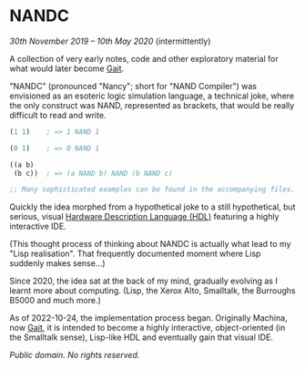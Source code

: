# NANDC

_30th November 2019 – 10th May 2020_ (intermittently)

A collection of very early notes, code and other exploratory material for what would later become [Gait][].

"NANDC" (pronounced "Nancy"; short for "NAND Compiler") was envisioned as an esoteric logic simulation language, a technical joke, where the only construct was NAND, represented as brackets, that would be really difficult to read and write.

```lisp
(1 1)    ; => 1 NAND 1

(0 1)    ; => 0 NAND 1

((a b)
 (b c))  ; => (a NAND b) NAND (b NAND c)

;; Many sophisticated examples can be found in the accompanying files.
```

Quickly the idea morphed from a hypothetical joke to a still hypothetical, but serious, visual [Hardware Description Language (HDL)](https://en.wikipedia.org/wiki/Hardware_description_language) featuring a highly interactive IDE.

(This thought process of thinking about NANDC is actually what lead to my "Lisp realisation".  That frequently documented moment where Lisp suddenly makes sense...)

Since 2020, the idea sat at the back of my mind, gradually evolving as I learnt more about computing.  (Lisp, the Xerox Alto, Smalltalk, the Burroughs B5000 and much more.)

As of 2022-10-24, the implementation process began.  Originally Machina, now [Gait][], it is intended to become a highly interactive, object-oriented (in the Smalltalk sense), Lisp-like HDL and eventually gain that visual IDE.

[Gait]: ../../2022/gait/

_Public domain.  No rights reserved._
